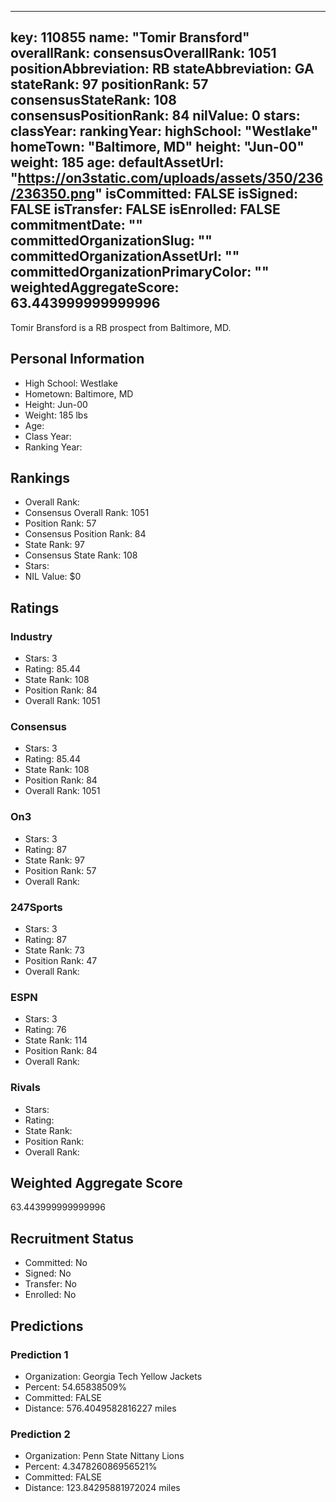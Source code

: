 ---
  key: 110855
  name: "Tomir Bransford"
  overallRank: 
  consensusOverallRank: 1051
  positionAbbreviation: RB
  stateAbbreviation: GA
  stateRank: 97
  positionRank: 57
  consensusStateRank: 108
  consensusPositionRank: 84
  nilValue: 0
  stars: 
  classYear: 
  rankingYear: 
  highSchool: "Westlake"
  homeTown: "Baltimore, MD"
  height: "Jun-00"
  weight: 185
  age: 
  defaultAssetUrl: "https://on3static.com/uploads/assets/350/236/236350.png"
  isCommitted: FALSE
  isSigned: FALSE
  isTransfer: FALSE
  isEnrolled: FALSE
  commitmentDate: ""
  committedOrganizationSlug: ""
  committedOrganizationAssetUrl: ""
  committedOrganizationPrimaryColor: ""
  weightedAggregateScore: 63.443999999999996
  ---
  
  Tomir Bransford is a RB prospect from Baltimore, MD.
  
  ## Personal Information
  - High School: Westlake
  - Hometown: Baltimore, MD
  - Height: Jun-00
  - Weight: 185 lbs
  - Age: 
  - Class Year: 
  - Ranking Year: 
  
  ## Rankings
  - Overall Rank: 
  - Consensus Overall Rank: 1051
  - Position Rank: 57
  - Consensus Position Rank: 84
  - State Rank: 97
  - Consensus State Rank: 108
  - Stars: 
  - NIL Value: $0
  
  ## Ratings
  
  ### Industry
  - Stars: 3
  - Rating: 85.44
  - State Rank: 108
  - Position Rank: 84
  - Overall Rank: 1051
  
  ### Consensus
  - Stars: 3
  - Rating: 85.44
  - State Rank: 108
  - Position Rank: 84
  - Overall Rank: 1051
  
  ### On3
  - Stars: 3
  - Rating: 87
  - State Rank: 97
  - Position Rank: 57
  - Overall Rank: 
  
  ### 247Sports
  - Stars: 3
  - Rating: 87
  - State Rank: 73
  - Position Rank: 47
  - Overall Rank: 
  
  ### ESPN
  - Stars: 3
  - Rating: 76
  - State Rank: 114
  - Position Rank: 84
  - Overall Rank: 
  
  ### Rivals
  - Stars: 
  - Rating: 
  - State Rank: 
  - Position Rank: 
  - Overall Rank: 
  
  ## Weighted Aggregate Score
  63.443999999999996
  
  ## Recruitment Status
  - Committed: No
  - Signed: No
  - Transfer: No
  - Enrolled: No
  
  
  
  ## Predictions
  
  ### Prediction 1
  - Organization: Georgia Tech Yellow Jackets
  - Percent: 54.65838509%
  - Committed: FALSE
  - Distance: 576.4049582816227 miles
  
  ### Prediction 2
  - Organization: Penn State Nittany Lions
  - Percent: 4.347826086956521%
  - Committed: FALSE
  - Distance: 123.84295881972024 miles
  
